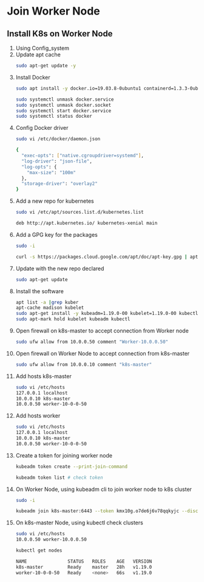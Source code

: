 # Join Worker Node

## Install K8s on Worker Node

1.  Using Config_system
1.  Update apt cache
    ```bash
    sudo apt-get update -y
    ```
1.  Install Docker
    ```bash
    sudo apt install -y docker.io=19.03.8-0ubuntu1 containerd=1.3.3-0ubuntu2

    sudo systemctl unmask docker.service
    sudo systemctl unmask docker.socket
    sudo systemctl start docker.service
    sudo systemctl status docker
    ```
1.  Config Docker driver
    ```bash
    sudo vi /etc/docker/daemon.json

    {
      "exec-opts": ["native.cgroupdriver=systemd"],
      "log-driver": "json-file",
      "log-opts": {
        "max-size": "100m"
      },
      "storage-driver": "overlay2"
    }
    ```
1.  Add a new repo for kubernetes
    ```bash
    sudo vi /etc/apt/sources.list.d/kubernetes.list

    deb http://apt.kubernetes.io/ kubernetes-xenial main
    ```
1.  Add a GPG key for the packages
    ```bash
    sudo -i

    curl -s https://packages.cloud.google.com/apt/doc/apt-key.gpg | apt-key add -
    ```
1.  Update with the new repo declared
    ```bash
    sudo apt-get update
    ```
1.  Install the software
    ```bash
    apt list -a |grep kuber
    apt-cache madison kubelet
    sudo apt-get install -y kubeadm=1.19.0-00 kubelet=1.19.0-00 kubectl=1.19.0-00
    sudo apt-mark hold kubelet kubeadm kubectl
    ```
1. Open firewall on k8s-master to accept connection from Worker node
   ```bash
   sudo ufw allow from 10.0.0.50 comment "Worker-10.0.0.50"
   ```
1. Open firewall on Worker Node to accept connection from k8s-master
   ```bash
   sudo ufw allow from 10.0.0.10 comment "k8s-master"
   ```
1. Add hosts k8s-master
   ```bash
   sudo vi /etc/hosts
   127.0.0.1 localhost
   10.0.0.10 k8s-master
   10.0.0.50 worker-10-0-0-50
   ```
1. Add hosts worker 
   ```bash
   sudo vi /etc/hosts
   127.0.0.1 localhost
   10.0.0.10 k8s-master
   10.0.0.50 worker-10-0-0-50
   ```
1. Create a token for joining worker node
   ```bash
   kubeadm token create --print-join-command

   kubeadm token list # check token
   ```
1. On Worker Node, using kubeadm cli to join worker node to k8s cluster
   ```bash
   sudo -i

   kubeadm join k8s-master:6443 --token kmx10g.o7de6j6v78qqkyjc --discovery-token-ca-cert-hash sha256:454b1661e0ccfe88736686f0ea5d756738f22381ebddd3a53ebf213bcfbc1523
   ```
1. On k8s-master Node, using kubectl check clusters
   ```bash
   sudo vi /etc/hosts
   10.0.0.50 worker-10.0.0.50

   kubectl get nodes
   
   NAME               STATUS   ROLES    AGE   VERSION
   k8s-master         Ready    master   28h   v1.19.0
   worker-10-0-0-50   Ready    <none>   66s   v1.19.0
   ```

